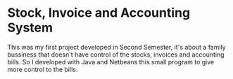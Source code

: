 # Stock, Invoice and Accounting System

This was my first project developed in Second Semester, it's about a family bussiness that doesn't have control of the stocks, invoices and accounting bills. So I developed with Java and Netbeans this small program to give more control to the bills.
